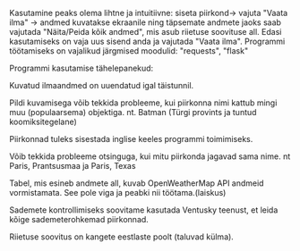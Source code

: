 Kasutamine peaks olema lihtne ja intuitiivne: siseta piirkond-> vajuta "Vaata ilma" -> andmed kuvatakse ekraanile ning täpsemate andmete jaoks saab vajutada "Näita/Peida kõik andmed", mis asub riietuse soovituse all. Edasi kasutamiseks on vaja uus sisend anda ja vajutada "Vaata ilma". Programmi töötamiseks on vajalikud järgmised moodulid: "requests", "flask"

Programmi kasutamise tähelepanekud:

Kuvatud ilmaandmed on uuendatud igal täistunnil.

Pildi kuvamisega võib tekkida probleeme, kui piirkonna nimi kattub mingi muu (populaarsema) objektiga. nt. Batman (Türgi provints ja tuntud koomiksitegelane)

Piirkonnad tuleks sisestada inglise keeles programmi toimimiseks.

Võib tekkida probleeme otsinguga, kui mitu piirkonda jagavad sama nime. nt Paris, Prantsusmaa ja Paris, Texas

Tabel, mis esineb andmete all, kuvab OpenWeatherMap API andmeid vormistamata. See pole viga ja peabki nii töötama.(laiskus)

Sademete kontrollimiseks soovitame kasutada Ventusky teenust, et leida kõige sademeterohkemad piirkonnad.

Riietuse soovitus on kangete eestlaste poolt (taluvad külma).
